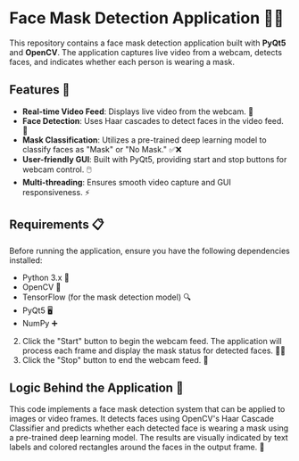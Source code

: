 # Face Mask Detection Application 🦺😷

This repository contains a face mask detection application built with **PyQt5** and **OpenCV**. The application captures live video from a webcam, detects faces, and indicates whether each person is wearing a mask.

## Features 🌟

- **Real-time Video Feed**: Displays live video from the webcam. 🎥
- **Face Detection**: Uses Haar cascades to detect faces in the video feed. 👤
- **Mask Classification**: Utilizes a pre-trained deep learning model to classify faces as "Mask" or "No Mask." ✅❌
- **User-friendly GUI**: Built with PyQt5, providing start and stop buttons for webcam control. 🖱️
- **Multi-threading**: Ensures smooth video capture and GUI responsiveness. ⚡

## Requirements 📋

Before running the application, ensure you have the following dependencies installed:

- Python 3.x 🐍
- OpenCV 📸
- TensorFlow (for the mask detection model) 🔍
- PyQt5 🖥️
- NumPy ➕


2. Click the "Start" button to begin the webcam feed. The application will process each frame and display the mask status for detected faces. 🏃‍♂️
3. Click the "Stop" button to end the webcam feed. 🛑

## Logic Behind the Application 🧠

This code implements a face mask detection system that can be applied to images or video frames. It detects faces using OpenCV's Haar Cascade Classifier and predicts whether each detected face is wearing a mask using a pre-trained deep learning model. The results are visually indicated by text labels and colored rectangles around the faces in the output frame. 🎨  
